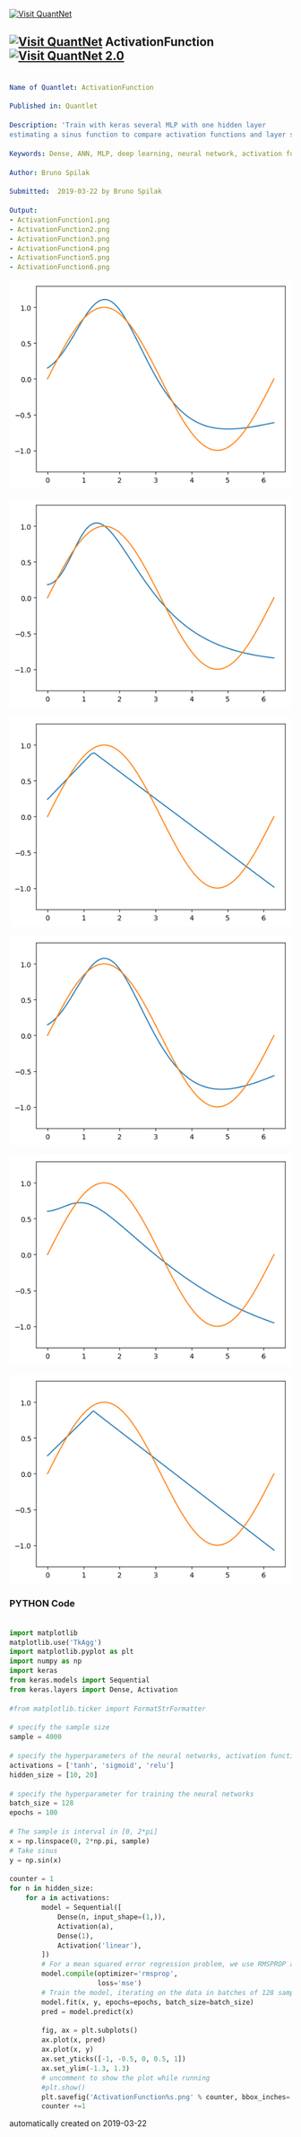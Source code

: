 [<img src="https://github.com/QuantLet/Styleguide-and-FAQ/blob/master/pictures/banner.png" width="888" alt="Visit QuantNet">](http://quantlet.de/)

## [<img src="https://github.com/QuantLet/Styleguide-and-FAQ/blob/master/pictures/qloqo.png" alt="Visit QuantNet">](http://quantlet.de/) **ActivationFunction** [<img src="https://github.com/QuantLet/Styleguide-and-FAQ/blob/master/pictures/QN2.png" width="60" alt="Visit QuantNet 2.0">](http://quantlet.de/)

```yaml

Name of Quantlet: ActivationFunction

Published in: Quantlet

Description: 'Train with keras several MLP with one hidden layer
estimating a sinus function to compare activation functions and layer size (neurons number) effect.'

Keywords: Dense, ANN, MLP, deep learning, neural network, activation function, hidden layer

Author: Bruno Spilak

Submitted:  2019-03-22 by Bruno Spilak

Output:
- ActivationFunction1.png
- ActivationFunction2.png
- ActivationFunction3.png
- ActivationFunction4.png
- ActivationFunction5.png
- ActivationFunction6.png
```

![Picture1](ActivationFunction1.png)

![Picture2](ActivationFunction2.png)

![Picture3](ActivationFunction3.png)

![Picture4](ActivationFunction4.png)

![Picture5](ActivationFunction5.png)

![Picture6](ActivationFunction6.png)

### PYTHON Code
```python

import matplotlib
matplotlib.use('TkAgg')
import matplotlib.pyplot as plt
import numpy as np
import keras
from keras.models import Sequential
from keras.layers import Dense, Activation

#from matplotlib.ticker import FormatStrFormatter

# specify the sample size
sample = 4000

# specify the hyperparameters of the neural networks, activation functions list and sizes list of the hidden layer (neurons)
activations = ['tanh', 'sigmoid', 'relu']
hidden_size = [10, 20]

# specify the hyperparameter for training the neural networks
batch_size = 128
epochs = 100

# The sample is interval in [0, 2*pi]
x = np.linspace(0, 2*np.pi, sample)
# Take sinus
y = np.sin(x)

counter = 1
for n in hidden_size:
    for a in activations:
        model = Sequential([
            Dense(n, input_shape=(1,)),
            Activation(a),
            Dense(1),
            Activation('linear'),
        ])
        # For a mean squared error regression problem, we use RMSPROP algorithm
        model.compile(optimizer='rmsprop',
                      loss='mse')
        # Train the model, iterating on the data in batches of 128 samples
        model.fit(x, y, epochs=epochs, batch_size=batch_size)
        pred = model.predict(x)

        fig, ax = plt.subplots()
        ax.plot(x, pred)
        ax.plot(x, y)
        ax.set_yticks([-1, -0.5, 0, 0.5, 1])
        ax.set_ylim(-1.3, 1.3)
        # uncomment to show the plot while running
        #plt.show()
        plt.savefig('ActivationFunction%s.png' % counter, bbox_inches='tight')
        counter +=1 
```

automatically created on 2019-03-22